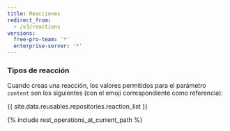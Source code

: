 ```yaml
---
title: Reacciones
redirect_from:
  - /v3/reactions
versions:
  free-pro-team: '*'
  enterprise-server: '*'
---
```


### Tipos de reacción

Cuando creas una reacción, los valores permitidos para el parámetro `content` son los siguientes (con el emoji correspondiente como referencia):

{{ site.data.reusables.repositories.reaction_list }}

{% include rest_operations_at_current_path %}
